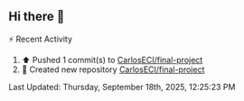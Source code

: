 ## Hi there 👋

⚡ Recent Activity
<!--RECENT_ACTIVITY:start-->
1. ⬆️ Pushed 1 commit(s) to [CarlosECI/final-project](https://github.com/CarlosECI/final-project)<br>
2. 📔 Created new repository [CarlosECI/final-project](https://github.com/CarlosECI/final-project)<br>
<!--RECENT_ACTIVITY:end-->
<!--RECENT_ACTIVITY:last_update-->
Last Updated: Thursday, September 18th, 2025, 12:25:23 PM
<!--RECENT_ACTIVITY:last_update_end-->

